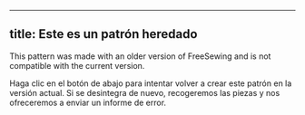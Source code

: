 ***

## title: Este es un patrón heredado

This pattern was made with an older version of FreeSewing and is not compatible with the current version.

Haga clic en el botón de abajo para intentar volver a crear este patrón en la versión actual. Si se desintegra de nuevo, recogeremos las piezas y nos ofreceremos a enviar un informe de error.
